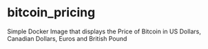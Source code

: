 # bitcoin_pricing

Simple Docker Image that displays the Price of Bitcoin in US Dollars, Canadian Dollars, Euros and British Pound
